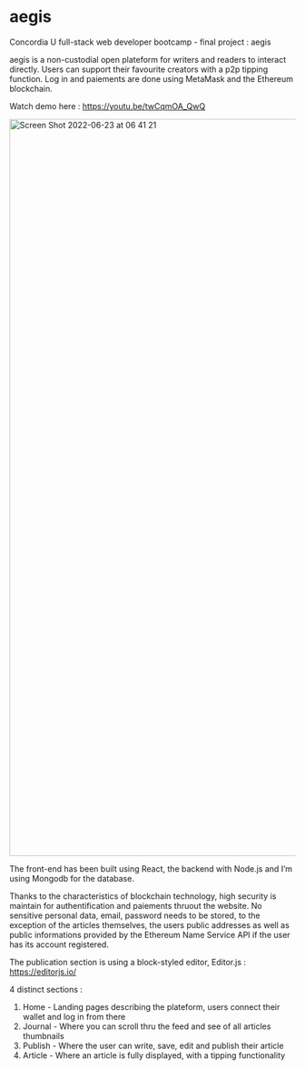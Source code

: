 # aegis
Concordia U full-stack web developer bootcamp - final project : aegis

aegis is a non-custodial open plateform for  writers and readers to interact directly. Users can support their favourite creators with a p2p tipping function. Log in and paiements are done using MetaMask and the Ethereum blockchain. 

Watch demo here : https://youtu.be/twCqmOA_QwQ

<img width="1296" alt="Screen Shot 2022-06-23 at 06 41 21" src="https://user-images.githubusercontent.com/98769814/175210770-7ae93bf1-051f-4f22-bc32-ab7007ce3ae0.png">

The front-end has been built using React, the backend with Node.js and I’m using Mongodb for the database.

Thanks to the characteristics of blockchain technology, high security is maintain for authentification and paiements thruout the website. No sensitive personal data, email, password needs to be stored, to the exception of the articles themselves, the users public addresses as well as public informations provided by the Ethereum Name Service API if the user has its account registered.

The publication section is using a block-styled editor, Editor.js : https://editorjs.io/

4 distinct sections :

1. Home - Landing pages describing the plateform, users connect their wallet and log in from there
2. Journal - Where you can scroll thru the feed and see of all articles thumbnails
3. Publish - Where the user can write, save, edit and publish their article
4. Article - Where an article is fully displayed, with a tipping functionality
